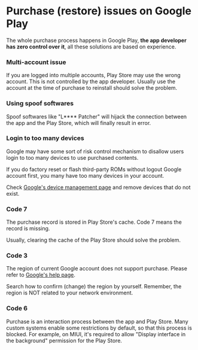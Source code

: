 # Purchase (restore) issues on Google Play

The whole purchase process happens in Google Play, **the app developer has zero control over it**, all these solutions are based on experience.

### Multi-account issue

If you are logged into multiple accounts, Play Store may use the wrong account. This is not controlled by the app developer. Usually use the account at the time of purchase to reinstall should solve the problem.

### Using spoof softwares

Spoof softwares like "L**** Patcher" will hijack the connection between the app and the Play Store, which will finally result in error.

### Login to too many devices

Google may have some sort of risk control mechanism to disallow users login to too many devices to use purchased contents.

If you do factory reset or flash third-party ROMs without logout Google account first, you many have too many devices in your account.

Check [Google's device management page](https://myaccount.google.com/device-activity) and remove devices that do not exist.

### Code 7

The purchase record is stored in Play Store's cache. Code 7 means the record is missing.

Usually, clearing the cache of the Play Store should solve the problem.

### Code 3

The region of current Google account does not support purchase. Please refer to [Google's help page](https://support.google.com/googleplay/android-developer/table/3541286).

Search how to confirm (change) the region by yourself. Remember, the region is NOT related to your network environment.

### Code 6

Purchase is an interaction process between the app and Play Store. Many custom systems enable some restrictions by default, so that this process is blocked. For example, on MIUI, it's required to allow "Display interface in the background" permission for the Play Store.
